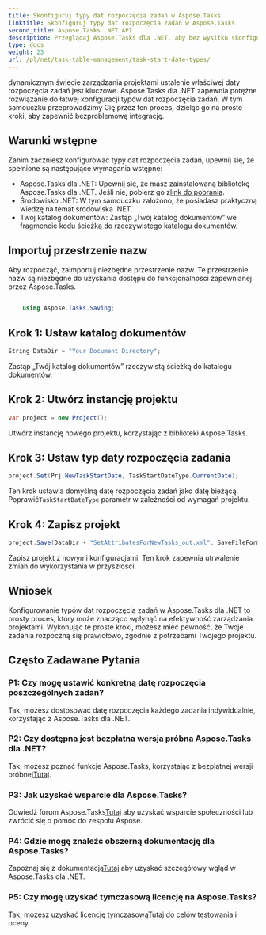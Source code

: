 ```yaml
---
title: Skonfiguruj typy dat rozpoczęcia zadań w Aspose.Tasks
linktitle: Skonfiguruj typy dat rozpoczęcia zadań w Aspose.Tasks
second_title: Aspose.Tasks .NET API
description: Przeglądaj Aspose.Tasks dla .NET, aby bez wysiłku skonfigurować typy dat rozpoczęcia zadań. Z łatwością optymalizuj zarządzanie projektami. Pobierz teraz bezpłatną wersję próbną!
type: docs
weight: 23
url: /pl/net/task-table-management/task-start-date-types/
---
```

dynamicznym świecie zarządzania projektami ustalenie właściwej daty rozpoczęcia zadań jest kluczowe. Aspose.Tasks dla .NET zapewnia potężne rozwiązanie do łatwej konfiguracji typów dat rozpoczęcia zadań. W tym samouczku przeprowadzimy Cię przez ten proces, dzieląc go na proste kroki, aby zapewnić bezproblemową integrację.
## Warunki wstępne
Zanim zaczniesz konfigurować typy dat rozpoczęcia zadań, upewnij się, że spełnione są następujące wymagania wstępne:
-  Aspose.Tasks dla .NET: Upewnij się, że masz zainstalowaną bibliotekę Aspose.Tasks dla .NET. Jeśli nie, pobierz go z[link do pobrania](https://releases.aspose.com/tasks/net/).
- Środowisko .NET: W tym samouczku założono, że posiadasz praktyczną wiedzę na temat środowiska .NET.
- Twój katalog dokumentów: Zastąp „Twój katalog dokumentów” we fragmencie kodu ścieżką do rzeczywistego katalogu dokumentów.
## Importuj przestrzenie nazw
Aby rozpocząć, zaimportuj niezbędne przestrzenie nazw. Te przestrzenie nazw są niezbędne do uzyskania dostępu do funkcjonalności zapewnianej przez Aspose.Tasks.
```csharp
    
    using Aspose.Tasks.Saving;
```
## Krok 1: Ustaw katalog dokumentów
```csharp
String DataDir = "Your Document Directory";
```
Zastąp „Twój katalog dokumentów” rzeczywistą ścieżką do katalogu dokumentów.
## Krok 2: Utwórz instancję projektu
```csharp
var project = new Project();
```
Utwórz instancję nowego projektu, korzystając z biblioteki Aspose.Tasks.
## Krok 3: Ustaw typ daty rozpoczęcia zadania
```csharp
project.Set(Prj.NewTaskStartDate, TaskStartDateType.CurrentDate);
```
 Ten krok ustawia domyślną datę rozpoczęcia zadań jako datę bieżącą. Poprawić`TaskStartDateType` parametr w zależności od wymagań projektu.
## Krok 4: Zapisz projekt
```csharp
project.Save(DataDir + "SetAttributesForNewTasks_out.xml", SaveFileFormat.Xml);
```
Zapisz projekt z nowymi konfiguracjami. Ten krok zapewnia utrwalenie zmian do wykorzystania w przyszłości.
## Wniosek
Konfigurowanie typów dat rozpoczęcia zadań w Aspose.Tasks dla .NET to prosty proces, który może znacząco wpłynąć na efektywność zarządzania projektami. Wykonując te proste kroki, możesz mieć pewność, że Twoje zadania rozpoczną się prawidłowo, zgodnie z potrzebami Twojego projektu.
## Często Zadawane Pytania
### P1: Czy mogę ustawić konkretną datę rozpoczęcia poszczególnych zadań?
Tak, możesz dostosować datę rozpoczęcia każdego zadania indywidualnie, korzystając z Aspose.Tasks dla .NET.
### P2: Czy dostępna jest bezpłatna wersja próbna Aspose.Tasks dla .NET?
Tak, możesz poznać funkcje Aspose.Tasks, korzystając z bezpłatnej wersji próbnej[Tutaj](https://releases.aspose.com/).
### P3: Jak uzyskać wsparcie dla Aspose.Tasks?
 Odwiedź forum Aspose.Tasks[Tutaj](https://forum.aspose.com/c/tasks/15) aby uzyskać wsparcie społeczności lub zwrócić się o pomoc do zespołu Aspose.
### P4: Gdzie mogę znaleźć obszerną dokumentację dla Aspose.Tasks?
 Zapoznaj się z dokumentacją[Tutaj](https://reference.aspose.com/tasks/net/) aby uzyskać szczegółowy wgląd w Aspose.Tasks dla .NET.
### P5: Czy mogę uzyskać tymczasową licencję na Aspose.Tasks?
 Tak, możesz uzyskać licencję tymczasową[Tutaj](https://purchase.aspose.com/temporary-license/) do celów testowania i oceny.